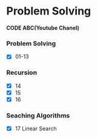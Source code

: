 # Problem Solving 
**CODE ABC(Youtube Chanel)**

### Problem Solving 
- [x] 01-13
### Recursion
- [x] 14
- [x] 15
- [x] 16
### Seaching Algorithms
- [x] 17 Linear Search


